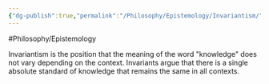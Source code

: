 ```yaml
---
{"dg-publish":true,"permalink":"/Philosophy/Epistemology/Invariantism/","created":"2024-07-11T22:41:12.828-04:00","updated":"2024-11-11T00:38:22.757-05:00"}
---
```



#Philosophy/Epistemology 

Invariantism is the position that the meaning of the word "knowledge" does not vary depending on the context. Invariants argue that there is a single absolute standard of knowledge that remains the same in all contexts.
